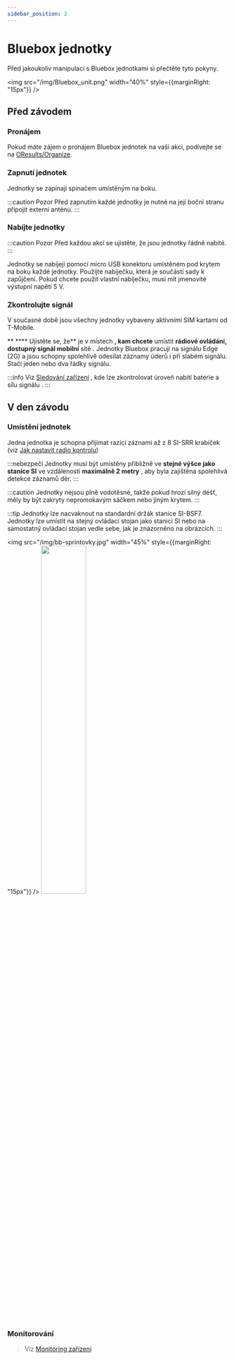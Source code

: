 ```yaml
---
sidebar_position: 2
---
```


# Bluebox jednotky

Před jakoukoliv manipulací s Bluebox jednotkami si přečtěte tyto pokyny.

<img src="/img/Bluebox_unit.png" width="40%" style={{marginRight: "15px"}} />

## Před závodem

### Pronájem

Pokud máte zájem o pronájem Bluebox jednotek na vaši akci, podívejte se na [OResults/Organize](https://oresults.eu/organize).

### Zapnutí jednotek

Jednotky se zapínají spínačem umístěným na boku.

:::caution
Pozor Před zapnutím každé jednotky je nutné na její boční stranu připojit externí anténu.
:::

### Nabíjte jednotky

:::caution
Pozor Před každou akcí se ujistěte, že jsou jednotky řádně nabité.
:::

Jednotky se nabíjejí pomocí micro USB konektoru umístěném pod krytem na boku každé jednotky. Použijte nabíječku, která je součástí sady k zapůjčení. Pokud chcete použít vlastní nabíječku, musí mít jmenovité výstupní napětí 5 V.

### Zkontrolujte signál

V současné době jsou všechny jednotky vybaveny aktivními SIM kartami od T-Mobile.

** **** Ujistěte se, že** je v místech **, kam chcete** umístit **rádiové ovládání, dostupný signál mobilní** sítě **.** Jednotky Bluebox pracují na signálu Edge (2G) a jsou schopny spolehlivě odesílat záznamy úderů i při slabém signálu. Stačí jeden nebo dva řádky signálu.

:::info
Viz [Sledování zařízení](./device-monitoring) , kde lze zkontrolovat úroveň nabití baterie a sílu signálu .
:::

## V den závodu

### Umístění jednotek

Jedna jednotka je schopna přijímat razící záznami až z 8 SI-SRR krabiček (viz [Jak nastavit radio kontrolu](./radio-control.md))

:::nebezpečí
Jednotky musí být umístěny přibližně ve **stejné výšce jako stanice SI** ve vzdálenosti **maximálně 2 metry** , aby byla zajištěna spolehlivá detekce záznamů děr.
:::

:::caution
Jednotky nejsou plně vodotěsné, takže pokud hrozí silný déšť, měly by být zakryty nepromokavým sáčkem nebo jiným krytem.
:::

:::tip
Jednotky lze nacvaknout na standardní držák stanice SI-BSF7. Jednotky lze umístit na stejný ovládací stojan jako stanici SI nebo na samostatný ovládací stojan vedle sebe, jak je znázorněno na obrázcích.
:::

<img src="/img/bb-sprintovky.jpg" width="45%" style={{marginRight: "15px"}} />
<img src="/img/velikonoce.jpg" width="45%" />

### Monitorování
> Viz [Monitoring zařízení](./device-monitoring)
